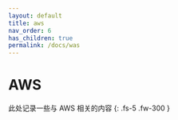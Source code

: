 ```yaml
---
layout: default
title: aws
nav_order: 6
has_children: true
permalink: /docs/was
---
```

# AWS

此处记录一些与 AWS 相关的内容
{: .fs-5 .fw-300 }


